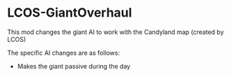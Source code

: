 # LCOS-GiantOverhaul

This mod changes the giant AI to work with the Candyland map (created by LCOS)

The specific AI changes are as follows:
- Makes the giant passive during the day